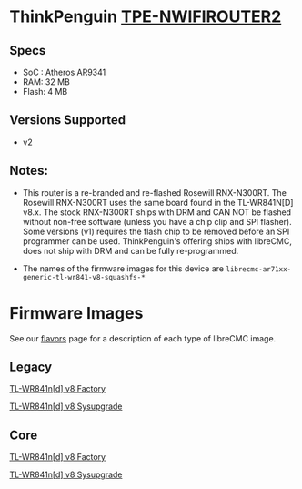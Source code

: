 # ThinkPenguin  [TPE-NWIFIROUTER2](https://www.thinkpenguin.com/gnu-linux/free-software-wireless-n-broadband-router-gnu-linux-tpe-nwifirouter2)

## Specs

* SoC : Atheros AR9341
* RAM: 32 MB
* Flash: 4 MB

## Versions Supported

* v2

## Notes:

* This router is a re-branded and re-flashed Rosewill RNX-N300RT. The Rosewill RNX-N300RT uses the same board found in the 
TL-WR841N[D] v8.x. The stock RNX-N300RT ships with DRM and CAN NOT be flashed without non-free software (unless you have 
a chip clip and SPI flasher). Some versions (v1) requires the flash chip to be removed before an SPI programmer can be used. 
ThinkPenguin's offering ships with libreCMC, does not ship with DRM and can be fully re-programmed.

* The names of the firmware images for this device are `librecmc-ar71xx-generic-tl-wr841-v8-squashfs-*`

# Firmware Images

See our [flavors](https://librecmc.org/flavors.html) page for a description of each type of libreCMC image.

## Legacy

[TL-WR841n[d] v8 Factory](https://librecmc.org/librecmc/downloads/snapshots/current/legacy/ar71xx/generic/librecmc-ar71xx-generic-tl-wr841-v8-squashfs-factory.bin)

[TL-WR841n[d] v8 Sysupgrade](https://librecmc.org/librecmc/downloads/snapshots/current/legacy/ar71xx/generic/librecmc-ar71xx-generic-tl-wr841-v8-squashfs-sysupgrade.bin)

## Core

[TL-WR841n[d] v8 Factory](https://librecmc.org/librecmc/downloads/snapshots/current/core/ar71xx/generic/librecmc-ar71xx-generic-tl-wr841-v8-squashfs-factory.bin)

[TL-WR841n[d] v8 Sysupgrade](https://librecmc.org/librecmc/downloads/snapshots/current/core/ar71xx/generic/librecmc-ar71xx-generic-tl-wr841-v8-squashfs-sysupgrade.bin)

